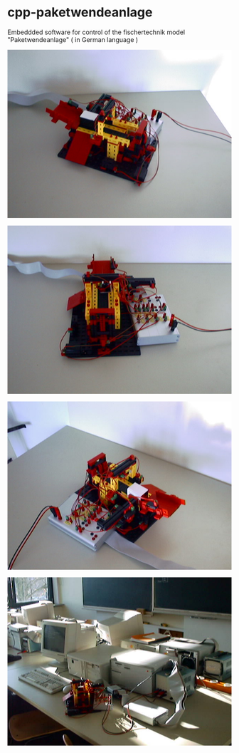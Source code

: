 cpp-paketwendeanlage
====================

Embeddded software for control of the fischertechnik model "Paketwendeanlage" ( in German language )

![Paketwendeanlage 1/4](/doc/images/paketwender01.jpg "Paketwendeanlage 1/4")

![Paketwendeanlage 2/4](/doc/images/paketwender02.jpg "Paketwendeanlage 2/4")

![Paketwendeanlage 3/4](/doc/images/paketwender03.jpg "Paketwendeanlage 3/4")

![Paketwendeanlage 4/4](/doc/images/paketwender04.jpg "Paketwendeanlage 4/4")
